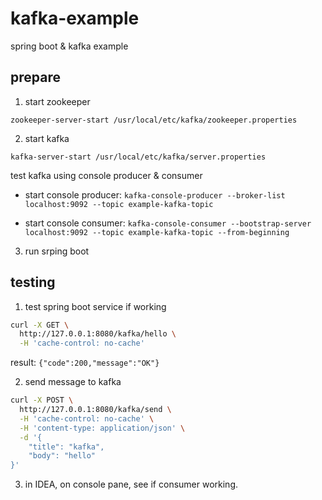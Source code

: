 # kafka-example
spring boot &amp; kafka example

## prepare

1. start zookeeper

`zookeeper-server-start /usr/local/etc/kafka/zookeeper.properties`

2. start kafka

`kafka-server-start /usr/local/etc/kafka/server.properties`

test kafka using console producer & consumer

- start console producer: `kafka-console-producer --broker-list localhost:9092 --topic example-kafka-topic`

- start console consumer: `kafka-console-consumer --bootstrap-server localhost:9092 --topic example-kafka-topic --from-beginning`

3. run srping boot

## testing

1. test spring boot service if working

```sh
curl -X GET \
  http://127.0.0.1:8080/kafka/hello \
  -H 'cache-control: no-cache'
```

result: `{"code":200,"message":"OK"}`

2. send message to kafka

```sh
curl -X POST \
  http://127.0.0.1:8080/kafka/send \
  -H 'cache-control: no-cache' \
  -H 'content-type: application/json' \
  -d '{
	"title": "kafka",
	"body": "hello"
}'
```

3. in IDEA, on console pane, see if consumer working.
